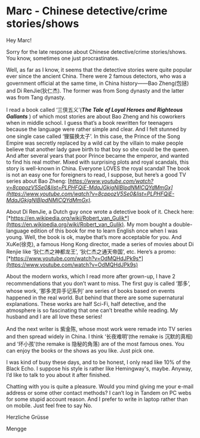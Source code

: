 # Marc - Chinese detective/crime stories/shows

Hey Marc! 

Sorry for the late response about Chinese detective/crime stories/shows. You know, sometimes one just procrastinates.

Well, as far as I know, it seems that the detective stories were quite popular ever since the ancient China. There were 2 famous detectors, who was a government official at the same time, in China history——Bao Zheng(包拯) and Di RenJie(狄仁杰). The former was from Song dynasty and the latter was from Tang dynasty.

I read a book called ‘三侠五义’(***The Tale of Loyal Heroes and Righteous Gallants***
) of which most stories are about Bao Zheng and his coworkers when in middle school. I guess that’s a book rewritten for teenagers because the language were rather simple and clear. And I felt stunned by one single case called ‘狸猫换太子’. In this case, the Prince of the Song Empire was secretly replaced by a wild cat by the villain to make people believe that another lady gave birth to that boy so she could be the queen. And after several years that poor Prince became the emperor, and wanted to find his real mother. Mixed with surprising plots and royal scandals, this story is well-known in China. Everyone LOVES the royal scandal! The book is not an easy one for foreigners to read, I suppose, but here’s a good TV series about Bao Zheng: [*https://www.youtube.com/watch?v=8cppozV5Se0&list=PLPHFQiE-MdaJGkjgNIBIpdNMICQYdMmGx](https://www.youtube.com/watch?v=8cppozV5Se0&list=PLPHFQiE-MdaJGkjgNIBIpdNMICQYdMmGx).*

About Di RenJie, a Dutch guy once wrote a detective book of it. Check here: [*https://en.wikipedia.org/wiki/Robert_van_Gulik*](https://en.wikipedia.org/wiki/Robert_van_Gulik). My mom bought a double-language edition of this book for me to learn English once when I was young. Well, the book is ok, maybe that’s more acceptable for you. And XuKe(徐克), a famous Hong Kong director, made a series of movies about Di Renjie like ‘狄仁杰之神都龙王’, ‘狄仁杰之通天帝国’, etc. Here’s a promo: [*https://www.youtube.com/watch?v=OdMQHdJPk9s*](https://www.youtube.com/watch?v=OdMQHdJPk9s)

About the modern works, which I read more after grown-up, I have 2 recommendations that you don’t want to miss. The first guy is called ‘那多’, whose work, ‘那多灵异手记系列’ are series of books based on events happened in the real world. But behind that there are some supernatural explanations. These works are half Sci-Fi, half detective, and the atmosphere is so fascinating that one can’t breathe while reading. My husband and I are all love these series! 

And the next writer is 紫金陈, whose most work were remade into TV series and then spread widely in China. I think ‘长夜难明’(the remake is 沉默的真相) and ‘坏小孩’(the remake is 隐秘的角落) are of the most famous ones. You can enjoy the books or the shows as you like. Just pick one.

I was kind of busy these days, and to be honest, I only read like 10% of the Black Echo. I suppose his style is rather like Hemingway's, maybe. Anyway, I’d like to talk to you about it after finished. 

Chatting with you is quite a pleasure. Would you mind giving me your e-mail address or some other contact methods? I can’t log in Tandem on PC webs for some stupid account reason. And I prefer to write in laptop rather than on mobile. Just feel free to say No.

Herzliche Grüsse

Mengge
